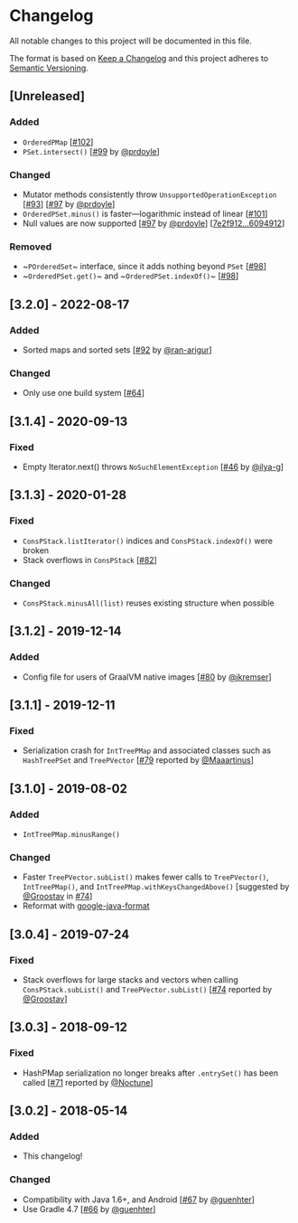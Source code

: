 # Changelog
All notable changes to this project will be documented in this file.

The format is based on [Keep a Changelog](https://keepachangelog.com/en/1.0.0/)
and this project adheres to [Semantic Versioning](https://semver.org/spec/v2.0.0.html).

## [Unreleased]
### Added
- `OrderedPMap` [[#102](https://github.com/hrldcpr/pcollections/pull/102)]
- `PSet.intersect()` [[#99](https://github.com/hrldcpr/pcollections/pull/99) by [@prdoyle](https://github.com/prdoyle)]
### Changed
- Mutator methods consistently throw `UnsupportedOperationException` [[#93](https://github.com/hrldcpr/pcollections/issues/93)] [[#97](https://github.com/hrldcpr/pcollections/pull/97) by [@prdoyle](https://github.com/prdoyle)]
- `OrderedPSet.minus()` is faster—logarithmic instead of linear [[#101](https://github.com/hrldcpr/pcollections/pull/101)]
- Null values are now supported [[#97](https://github.com/hrldcpr/pcollections/pull/97) by [@prdoyle](https://github.com/prdoyle)] [[7e2f912...6094912](https://github.com/hrldcpr/pcollections/compare/7e2f912...6094912)]
### Removed
- ~`POrderedSet`~ interface, since it adds nothing beyond `PSet` [[#98](https://github.com/hrldcpr/pcollections/pull/98)]
- ~`OrderedPSet.get()`~ and ~`OrderedPSet.indexOf()`~ [[#98](https://github.com/hrldcpr/pcollections/pull/98)]

## [3.2.0] - 2022-08-17
### Added
- Sorted maps and sorted sets [[#92](https://github.com/hrldcpr/pcollections/pull/92) by [@ran-arigur](https://github.com/ran-arigur)]
### Changed
- Only use one build system [[#64](https://github.com/hrldcpr/pcollections/issues/64)]

## [3.1.4] - 2020-09-13
### Fixed
- Empty Iterator.next() throws `NoSuchElementException` [[#46](https://github.com/hrldcpr/pcollections/pull/46) by [@ilya-g](https://github.com/ilya-g)]

## [3.1.3] - 2020-01-28
### Fixed
- `ConsPStack.listIterator()` indices and `ConsPStack.indexOf()` were broken
- Stack overflows in `ConsPStack` [[#82](https://github.com/hrldcpr/pcollections/pull/82)]
### Changed
- `ConsPStack.minusAll(list)` reuses existing structure when possible

## [3.1.2] - 2019-12-14
### Added
- Config file for users of GraalVM native images [[#80](https://github.com/hrldcpr/pcollections/pull/80) by [@jkremser](https://github.com/jkremser)]

## [3.1.1] - 2019-12-11
### Fixed
- Serialization crash for `IntTreePMap` and associated classes such as `HashTreePSet` and `TreePVector` [[#79](https://github.com/hrldcpr/pcollections/issues/79) reported by [@Maaartinus](https://github.com/Maaartinus)]

## [3.1.0] - 2019-08-02
### Added
- `IntTreePMap.minusRange()`
### Changed
- Faster `TreePVector.subList()` makes fewer calls to `TreePVector()`, `IntTreePMap()`, and `IntTreePMap.withKeysChangedAbove()` [suggested by [@Groostav](https://github.com/Groostav) in [#74](https://github.com/hrldcpr/pcollections/issues/74)]
- Reformat with [google-java-format](https://github.com/google/google-java-format)

## [3.0.4] - 2019-07-24
### Fixed
- Stack overflows for large stacks and vectors when calling `ConsPStack.subList()` and `TreePVector.subList()` [[#74](https://github.com/hrldcpr/pcollections/issues/74) reported by [@Groostav](https://github.com/Groostav)]

## [3.0.3] - 2018-09-12
### Fixed
- HashPMap serialization no longer breaks after `.entrySet()` has been called [[#71](https://github.com/hrldcpr/pcollections/issues/71) reported by [@Noctune](https://github.com/Noctune)]

## [3.0.2] - 2018-05-14
### Added
- This changelog!
### Changed
- Compatibility with Java 1.6+, and Android [[#67](https://github.com/hrldcpr/pcollections/pull/67) by [@guenhter](https://github.com/guenhter)]
- Use Gradle 4.7 [[#66](https://github.com/hrldcpr/pcollections/pull/66) by [@guenhter](https://github.com/guenhter)]
